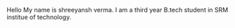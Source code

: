 Hello 
My name is shreeyansh verma.
I am a third year B.tech student in SRM institue of technology.


